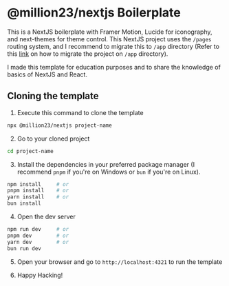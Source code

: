 # @million23/nextjs Boilerplate

This is a NextJS boilerplate with Framer Motion, Lucide for iconography, and next-themes for theme control. This NextJS project uses the `/pages` routing system, and I recommend to migrate this to `/app` directory (Refer to this [link](https://nextjs.org/docs/app/building-your-application/upgrading/app-router-migration) on how to migrate the project on `/app` directory). 

I made this template for education purposes and to share the knowledge of basics of NextJS and React.

## Cloning the template

1. Execute this command to clone the template

```bash
npx @million23/nextjs project-name
```

2. Go to your cloned project
```bash
cd project-name
```

3. Install the dependencies in your preferred package manager (I recommend `pnpm` if you're on Windows or `bun` if you're on Linux).
```bash
npm install     # or
pnpm install    # or
yarn install    # or
bun install
```

4. Open the dev server
```bash
npm run dev     # or
pnpm dev        # or
yarn dev        # or
bun run dev
```

5. Open your browser and go to `http://localhost:4321` to run the template

6. Happy Hacking!